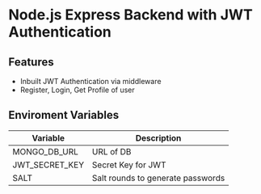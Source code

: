 # Node.js Express Backend with JWT Authentication

## Features
- Inbuilt JWT Authentication via middleware
- Register, Login, Get Profile of user

## Enviroment Variables

Variable | Description
---------|------------
MONGO_DB_URL | URL of DB
JWT_SECRET_KEY | Secret Key for JWT
SALT | Salt rounds to generate passwords